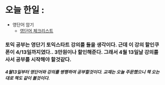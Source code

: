 # 오늘 한일 :
  - 영단어 암기
    - [영단어 체크리스트](https://github.com/SeungMin2001/TIL/blob/main/English/TOEIC/%EC%98%81%EB%8B%A8%EC%96%B4%20%EA%B3%84%ED%9A%8D.md) 

### 토익 공부는 영단기 토익스타트 강의를 들을 생각이다. 근데 이 강의 할인쿠폰이 4/13일까지였다.. 3만원이나 할인해준다. 그래서 4월 13일날 강의를 사서 공부를 시작해야 할것같다.
##### 4월13일부터 영단어와 강의를 병행하여 공부할것이다. 교재는 오늘 주문했으니 책 오는대로 책도 같이 볼것이다.

